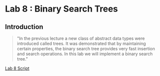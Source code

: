 # Lab 8 : Binary Search Trees

## Introduction

> "In the previous lecture a new class of abstract data types were introduced called trees. It was demonstrated that by maintaining certain properties, the binary search tree provides very fast insertion and search operations. In this lab we will implement a binary search tree."

[Lab 8 Script ](http://www.elec.york.ac.uk/internal_web/meng/yr2/modules/DSA/DSA/Labs/Scripts/Lab8-BinarySearchTree.pdf)
